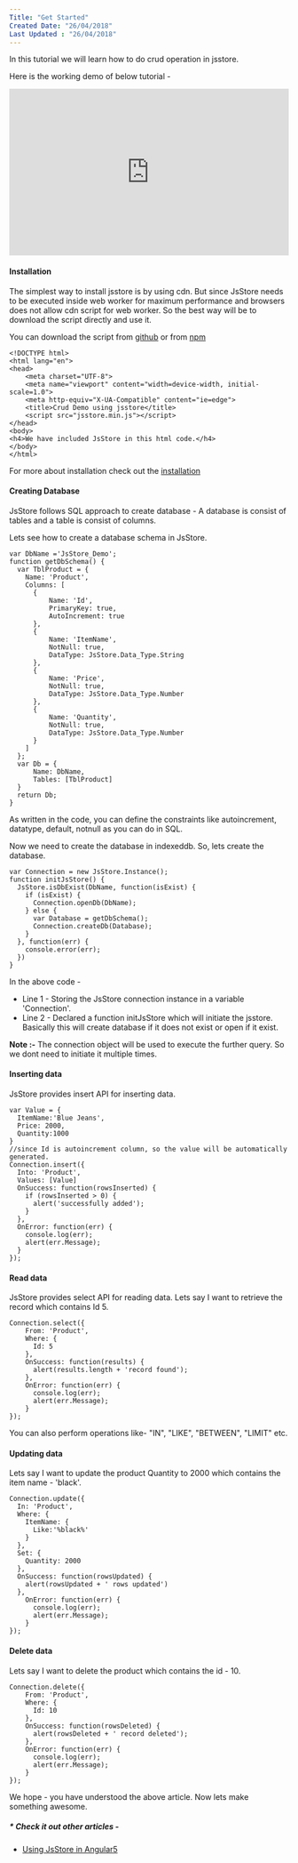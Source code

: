 ```yaml
---
Title: "Get Started"
Created Date: "26/04/2018"
Last Updated : "26/04/2018"
---
```


In this tutorial we will learn how to do crud operation in jsstore.

Here is the working demo of below tutorial -

<iframe src="https://jsfiddle.net/ujjwalguptaofficial/w850g25g/14/embedded/" id="JSFEMB_17647" width="100%" height="3952.400146484375" frameborder="0" sandbox="allow-modals allow-forms allow-scripts allow-same-origin allow-popups"></iframe>

#### Installation

The simplest way to install jsstore is by using cdn. But since JsStore needs to be executed inside web worker for maximum performance and browsers does not allow cdn script for web worker. So the best way will be to download the script directly and use it.

You can download the script from [github](https://github.com/ujjwalguptaofficial/JsStore "jsstore github link") or from [npm](https://www.npmjs.com/package/jsstore "jsstore npm link")

```
<!DOCTYPE html>
<html lang="en">
<head>
    <meta charset="UTF-8">
    <meta name="viewport" content="width=device-width, initial-scale=1.0">
    <meta http-equiv="X-UA-Compatible" content="ie=edge">
    <title>Crud Demo using jsstore</title>
    <script src="jsstore.min.js"></script>
</head>
<body>
<h4>We have included JsStore in this html code.</h4>
</body>
</html>

```

For more about installation check out the [installation](/tutorial/installation)

#### Creating Database

JsStore follows SQL approach to create database - A database is consist of tables and a table is consist of columns.

Lets see how to create a database schema in JsStore.

```
var DbName ='JsStore_Demo';
function getDbSchema() {
  var TblProduct = {
    Name: 'Product',
    Columns: [
      {
          Name: 'Id',
          PrimaryKey: true,
          AutoIncrement: true
      }, 
      {
          Name: 'ItemName',
          NotNull: true,
          DataType: JsStore.Data_Type.String
      }, 
      {
          Name: 'Price',
          NotNull: true,
          DataType: JsStore.Data_Type.Number
      }, 
      {
          Name: 'Quantity',
          NotNull: true,
          DataType: JsStore.Data_Type.Number
      }
    ]
  };
  var Db = {
      Name: DbName,
      Tables: [TblProduct]
  }
  return Db;
}
```
As written in the code, you can define the constraints like autoincrement, datatype, default, notnull as you can do in SQL.

Now we need to create the database in indexeddb. So, lets create the database.

```
var Connection = new JsStore.Instance();
function initJsStore() {
  JsStore.isDbExist(DbName, function(isExist) {
    if (isExist) {
      Connection.openDb(DbName);
    } else {
      var Database = getDbSchema();
      Connection.createDb(Database);
    }
  }, function(err) {
    console.error(err);
  })
}
```

In the above code -

* Line 1 - Storing the JsStore connection instance in a variable 'Connection'.
* Line 2 - Declared a function initJsStore which will initiate the jsstore. Basically this will create database if it does not exist or open if it exist.


**Note :-** The connection object will be used to execute the further query. So we dont need to initiate it multiple times.

#### Inserting data

JsStore provides insert API for inserting data.

```
var Value = {
  ItemName:'Blue Jeans',
  Price: 2000,
  Quantity:1000
}
//since Id is autoincrement column, so the value will be automatically generated.
Connection.insert({
  Into: 'Product',
  Values: [Value]
  OnSuccess: function(rowsInserted) {
    if (rowsInserted > 0) {
      alert('successfully added');
    }
  },
  OnError: function(err) {
    console.log(err);
    alert(err.Message);
  }
});

```
  
#### Read data

JsStore provides select API for reading data. Lets say I want to retrieve the record which contains Id 5.

```
Connection.select({
    From: 'Product',
    Where: {
      Id: 5
    },
    OnSuccess: function(results) {
      alert(results.length + 'record found');
    },
    OnError: function(err) {
      console.log(err);
      alert(err.Message);
    }
});
```

You can also perform operations like- "IN", "LIKE", "BETWEEN", "LIMIT" etc.

#### Updating data

Lets say I want to update the product Quantity to 2000 which contains the item name - 'black'.

```
Connection.update({
  In: 'Product',
  Where: {
    ItemName: {
      Like:'%black%'
    }
  },
  Set: {
    Quantity: 2000
  },
  OnSuccess: function(rowsUpdated) {
    alert(rowsUpdated + ' rows updated')
  },
    OnError: function(err) {
      console.log(err);
      alert(err.Message);
    }
});
```

#### Delete data

Lets say I want to delete the product which contains the id - 10.

```
Connection.delete({
    From: 'Product',
    Where: {
      Id: 10
    },
    OnSuccess: function(rowsDeleted) {
      alert(rowsDeleted + ' record deleted');
    },
    OnError: function(err) {
      console.log(err);
      alert(err.Message);
    }
});
```
    
We hope - you have understood the above article. Now lets make something awesome.

##### * Check it out other articles -

* [Using JsStore in Angular5](http://http://ujjwalguptaofficial.blogspot.in/2017/10/angular4-crud-operation-in-indexeddb.html)

<style>
    iframe {
        height: 300px;
    }

    .row {
        display: block;
    }
</style>
